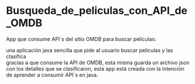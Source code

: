 # Busqueda_de_peliculas_con_API_de_OMDB
App que consume API´s del sitio OMDB para buscar películas:

una aplicación java sencilla que pide al usuario buscar películas y las clasifica  
gracias a que consume la API de OMDB, 
esta misma guarda un archivo json con los detalles que se clasificaron, 
esta app está creada con la intención de aprender a consumir API´s en java.
